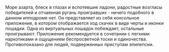 Море азарта, блеск в глазах и вспотевшие ладони, радостные возгласы победителей и отчаянная ругань проигравших - ничего подобного в данном ипподроме нет.
Он представляет из себя консольное приложение, в котором отображается ход скачек в виде черты и иконки лошадки. Одна из виртуальных лошадок побеждает, остальные проигрывают.
Приложение рекомендуется в сочетании с легкими наркотиками и ощущением беспросветной тоски и одиночества. 
Противопоказано для людей, подверженных приступам эпилепсии. 
